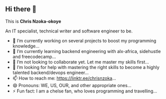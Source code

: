 ## Hi there 👋

This is **Chris Nzoka-okoye**

An IT specialist, technical writer and software engineer to be.

- 🔭 I’m currently working on several projects to boost my programming knowledge...
- 🌱 I’m currently learning backend engineering with alx-africa, sidehustle and freecodecamp...
- 👯 I’m not looking to collaborate yet. Let me master my skills first...
- 🤔 I’m looking for help with mastering the right skills to become a highly talented backend/devops engineer...
- 📫 How to reach me: https://linktr.ee/chrisnzoka...
- 😄 Pronouns: WE, US, OUR, and other appropriate ones...
- ⚡ Fun fact: I am a chelse fan, who loves programming and travelling...
